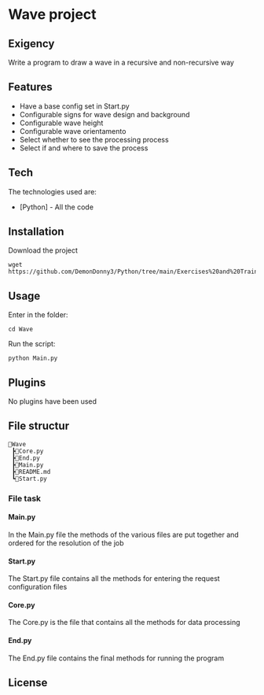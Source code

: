 # Wave project
## Exigency
Write a program to draw a wave in a recursive and non-recursive way

## Features

- Have a base config set in Start.py
- Configurable signs for wave design and background
- Configurable wave height
- Configurable wave orientamento
- Select whether to see the processing process
- Select if and where to save the process

## Tech
The technologies used are:

- [Python] - All the code

## Installation
Download the project

```
wget https://github.com/DemonDonny3/Python/tree/main/Exercises%20and%20Training/Exercises/Wave
```

## Usage
Enter in the folder:

```
cd Wave
```

Run the script:

```
python Main.py
```

## Plugins
No plugins have been used

## File structur
```
📂Wave
 ┣📜Core.py
 ┣📜End.py
 ┣📜Main.py
 ┣📜README.md
 ┗📜Start.py
```

### File task
#### Main.py
In the Main.py file the methods of the various files are put together and ordered for the resolution of the job

#### Start.py
The Start.py file contains all the methods for entering the request configuration files

#### Core.py
The Core.py is the file that contains all the methods for data processing

#### End.py
The End.py file contains the final methods for running the program

## License